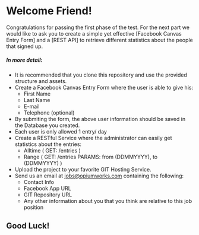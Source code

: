 # Welcome Friend!

Congratulations for passing the first phase of the test. For the next part we would like to ask you to create a simple yet effective [Facebook Canvas Entry Form] and a [REST API] to retrieve different statistics about the people that signed up.

##### In more detail:
* It is recommended that you clone this repository and use the provided structure and assets.
* Create a Facebook Canvas Entry Form where the user is able to give his:
    * First Name
    * Last Name
    * E-mail
    * Telephone (optional)
* By submiting the form, the above user information should be saved in the Database you created.
* Each user is only allowed 1 entry/ day
* Create a RESTful Service where the administrator can easily get statistics about the entries:
    * Alltime ( GET: /entries )
    * Range ( GET: /entries PARAMS: from (DDMMYYYY), to (DDMMYYYY) )
* Upload the project to your favorite GIT Hosting Service.
* Send us an email at jobs@opiumworks.com containing the following:
    * Contact Info
    * Facebook App URL
    * GIT Repository URL
    * Any other information about you that you think are relative to this job position

## Good Luck!